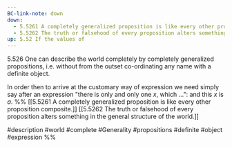 ```yaml
---
BC-link-note: down
down:
  - 5.5261 A completely generalized proposition is like every other proposition composite.
  - 5.5262 The truth or falsehood of every proposition alters something in the general structure of the world.
up: 5.52 If the values of
---
```

5.526 One can describe the world completely by completely generalized propositions, i.e. without from the outset co-ordinating any name with a definite object.

In order then to arrive at the customary way of expression we need simply say after an expression "there is only and only one $x$, which ...": and this $x$ is $a$.
%%
[[5.5261 A completely generalized proposition is like every other proposition composite.]]
[[5.5262 The truth or falsehood of every proposition alters something in the general structure of the world.]]

#description #world #complete #Generality #propositions #definite #object #expression %%